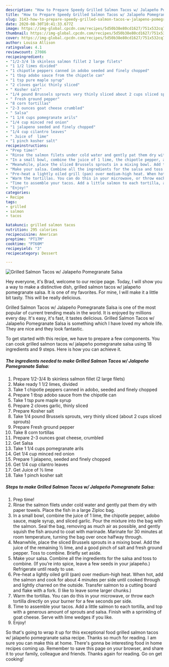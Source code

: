 ```yaml
---
description: "How to Prepare Speedy Grilled Salmon Tacos w/ Jalapeño Pomegranate Salsa"
title: "How to Prepare Speedy Grilled Salmon Tacos w/ Jalapeño Pomegranate Salsa"
slug: 3143-how-to-prepare-speedy-grilled-salmon-tacos-w-jalapeno-pomegranate-salsa
date: 2020-08-30T10:41:33.677Z
image: https://img-global.cpcdn.com/recipes/5d50b38e80cd1627/751x532cq70/grilled-salmon-tacos-w-jalapeno-pomegranate-salsa-recipe-main-photo.jpg
thumbnail: https://img-global.cpcdn.com/recipes/5d50b38e80cd1627/751x532cq70/grilled-salmon-tacos-w-jalapeno-pomegranate-salsa-recipe-main-photo.jpg
cover: https://img-global.cpcdn.com/recipes/5d50b38e80cd1627/751x532cq70/grilled-salmon-tacos-w-jalapeno-pomegranate-salsa-recipe-main-photo.jpg
author: Louisa Allison
ratingvalue: 4.1
reviewcount: 27086
recipeingredient:
- "1/2-3/4 lb skinless salmon fillet 2 large filets"
- "1 1/2 limes divided"
- "1 chipotle peppers canned in adobo seeded and finely chopped"
- "1 tbsp adobo sauce from the chipotle can"
- "1 tsp pure maple syrup"
- "2 cloves garlic thinly sliced"
- " Kosher salt"
- "1/4 pound Brussels sprouts very thinly sliced about 2 cups sliced sprouts"
- " Fresh ground pepper"
- "8 corn tortillas"
- "2-3 ounces goat cheese crumbled"
- " Salsa"
- "1 1/4 cups pomegranate arils"
- "1/4 cup minced red onion"
- "1 jalapeno seeded and finely chopped"
- "1/4 cup cilantro leaves"
- " Juice of  lime"
- "1 pinch kosher salt"
recipeinstructions:
- "Prep time!"
- "Rinse the salmon filets under cold water and gently pat them dry with paper towels. Place the fish in a large Ziploc bag."
- "In a small bowl, combine the juice of 1 lime, the chipotle pepper, adobo sauce, maple syrup, and sliced garlic. Pour the mixture into the bag with the salmon. Seal the bag, removing as much air as possible, and gently squish the fish around to coat with marinade. Marinate for 30 minutes at room temperature, turning the bag over once halfway through."
- "Meanwhile, place the sliced Brussels sprouts in a mixing bowl. Add the juice of the remaining ½ lime, and a good pinch of salt and fresh ground pepper. Toss to combine. Briefly set aside."
- "Make your salsa. Combine all the ingredients for the salsa and toss to combine. (If you’re into spice, leave a few seeds in your jalapeño.) Refrigerate until ready to use."
- "Pre-heat a lightly oiled grill (pan) over medium-high heat. When hot, add the salmon and cook for about 4 minutes per side until cooked through and lightly charred on the outside. Transfer salmon to a cutting board and flake with a fork. (I like to leave some larger chunks.)"
- "Warm the tortillas. You can do this in your microwave, or throw each tortilla directly on your burner for a few seconds per side."
- "Time to assemble your tacos. Add a little salmon to each tortilla, and top with a generous amount of sprouts and salsa. Finish with a sprinkling of goat cheese. Serve with lime wedges if you like."
- "Enjoy!"
categories:
- Recipe
tags:
- grilled
- salmon
- tacos

katakunci: grilled salmon tacos 
nutrition: 295 calories
recipecuisine: American
preptime: "PT17M"
cooktime: "PT60M"
recipeyield: "3"
recipecategory: Dessert

---
```



![Grilled Salmon Tacos w/ Jalapeño Pomegranate Salsa](https://img-global.cpcdn.com/recipes/5d50b38e80cd1627/751x532cq70/grilled-salmon-tacos-w-jalapeno-pomegranate-salsa-recipe-main-photo.jpg)

Hey everyone, it's Brad, welcome to our recipe page. Today, I will show you a way to make a distinctive dish, grilled salmon tacos w/ jalapeño pomegranate salsa. It is one of my favorites. For mine, I will make it a little bit tasty. This will be really delicious.

Grilled Salmon Tacos w/ Jalapeño Pomegranate Salsa is one of the most popular of current trending meals in the world. It is enjoyed by millions every day. It's easy, it's fast, it tastes delicious. Grilled Salmon Tacos w/ Jalapeño Pomegranate Salsa is something which I have loved my whole life. They are nice and they look fantastic.




To get started with this recipe, we have to prepare a few components. You can cook grilled salmon tacos w/ jalapeño pomegranate salsa using 18 ingredients and 9 steps. Here is how you can achieve it.

<!--inarticleads1-->

##### The ingredients needed to make Grilled Salmon Tacos w/ Jalapeño Pomegranate Salsa:

1. Prepare 1/2-3/4 lb skinless salmon fillet (2 large filets)
1. Make ready 1 1/2 limes, divided
1. Take 1 chipotle peppers canned in adobo, seeded and finely chopped
1. Prepare 1 tbsp adobo sauce from the chipotle can
1. Take 1 tsp pure maple syrup
1. Prepare 2 cloves garlic, thinly sliced
1. Prepare  Kosher salt
1. Take 1/4 pound Brussels sprouts, very thinly sliced (about 2 cups sliced sprouts)
1. Prepare  Fresh ground pepper
1. Take 8 corn tortillas
1. Prepare 2-3 ounces goat cheese, crumbled
1. Get  Salsa
1. Take 1 1/4 cups pomegranate arils
1. Get 1/4 cup minced red onion
1. Prepare 1 jalapeno, seeded and finely chopped
1. Get 1/4 cup cilantro leaves
1. Get  Juice of ½ lime
1. Take 1 pinch kosher salt




<!--inarticleads2-->

##### Steps to make Grilled Salmon Tacos w/ Jalapeño Pomegranate Salsa:

1. Prep time!
1. Rinse the salmon filets under cold water and gently pat them dry with paper towels. Place the fish in a large Ziploc bag.
1. In a small bowl, combine the juice of 1 lime, the chipotle pepper, adobo sauce, maple syrup, and sliced garlic. Pour the mixture into the bag with the salmon. Seal the bag, removing as much air as possible, and gently squish the fish around to coat with marinade. Marinate for 30 minutes at room temperature, turning the bag over once halfway through.
1. Meanwhile, place the sliced Brussels sprouts in a mixing bowl. Add the juice of the remaining ½ lime, and a good pinch of salt and fresh ground pepper. Toss to combine. Briefly set aside.
1. Make your salsa. Combine all the ingredients for the salsa and toss to combine. (If you’re into spice, leave a few seeds in your jalapeño.) Refrigerate until ready to use.
1. Pre-heat a lightly oiled grill (pan) over medium-high heat. When hot, add the salmon and cook for about 4 minutes per side until cooked through and lightly charred on the outside. Transfer salmon to a cutting board and flake with a fork. (I like to leave some larger chunks.)
1. Warm the tortillas. You can do this in your microwave, or throw each tortilla directly on your burner for a few seconds per side.
1. Time to assemble your tacos. Add a little salmon to each tortilla, and top with a generous amount of sprouts and salsa. Finish with a sprinkling of goat cheese. Serve with lime wedges if you like.
1. Enjoy!




So that's going to wrap it up for this exceptional food grilled salmon tacos w/ jalapeño pomegranate salsa recipe. Thanks so much for reading. I am sure you can make this at home. There's gonna be interesting food in home recipes coming up. Remember to save this page on your browser, and share it to your family, colleague and friends. Thanks again for reading. Go on get cooking!
